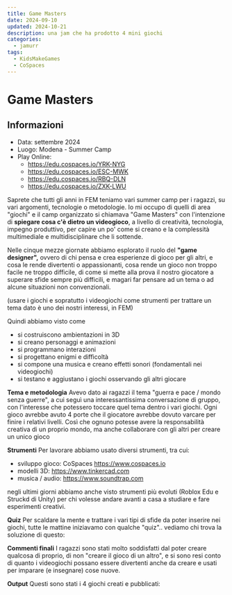 ```yaml
---
title: Game Masters
date: 2024-09-10
updated: 2024-10-21
description: una jam che ha prodotto 4 mini giochi
categories:
  - jamurr
tags:
  - KidsMakeGames
  - CoSpaces
---
```

# Game Masters

## Informazioni
- Data: settembre 2024
- Luogo: Modena - Summer Camp
- Play Online:
	- https://edu.cospaces.io/YRK-NYG
	- https://edu.cospaces.io/ESC-MWK
	- https://edu.cospaces.io/RBQ-DLN
	- https://edu.cospaces.io/ZXK-LWU

Saprete che tutti gli anni in FEM teniamo vari summer camp per i ragazzi, su vari argomenti, tecnologie o metodologie.
Io mi occupo di quelli di area "giochi" e il camp organizzato si chiamava "Game Masters" con l'intenzione di **spiegare cosa c'è dietro un videogioco**, a livello di creatività, tecnologia, impegno produttivo, per capire un po' come si creano e la complessità multimediale e multidisciplinare che li sottende.

Nelle cinque mezze giornate abbiamo esplorato il ruolo del **"game designer",** ovvero di chi pensa e crea esperienze di gioco per gli altri, e cosa le rende divertenti o appassionanti, cosa rende un gioco non troppo facile ne troppo difficile, di come si mette alla prova il nostro giocatore a superare sfide sempre più difficili, e magari far pensare ad un tema o ad alcune situazioni non convenzionali.

(usare i giochi e sopratutto i videogiochi come strumenti per trattare un tema dato è uno dei nostri interessi, in FEM)

Quindi abbiamo visto come
- si costruiscono ambientazioni in 3D
- si creano personaggi e animazioni
- si programmano interazioni
- si progettano enigmi e difficoltà
- si compone una musica e creano effetti sonori (fondamentali nei videogiochi)
- si testano e aggiustano i giochi osservando gli altri giocare

**Tema e metodologia**
Avevo dato ai ragazzi il tema "guerra e pace / mondo senza guerre", a cui seguì una interessantissima conversazione di gruppo, con l'interesse che potessero toccare quel tema dentro i vari giochi.
Ogni gioco avrebbe avuto 4 porte che il giocatore avrebbe dovuto varcare per finire i relativi livelli. Così che ognuno potesse avere la responsabilità creativa di un proprio mondo, ma anche collaborare con gli altri per creare un unico gioco

**Strumenti**
Per lavorare abbiamo usato diversi strumenti, tra cui:
- sviluppo gioco: CoSpaces https://www.cospaces.io
- modelli 3D: https://www.tinkercad.com
- musica / audio: https://www.soundtrap.com

negli ultimi giorni abbiamo anche visto strumenti più evoluti (Roblox Edu e Struckd di Unity) per chi volesse andare avanti a casa a studiare e fare esperimenti creativi.

**Quiz**
Per scaldare la mente e trattare i vari tipi di sfide da poter inserire nei giochi, tutte le mattine iniziavamo con qualche "quiz".. vediamo chi trova la soluzione di questo:

**Commenti finali**
I ragazzi sono stati molto soddisfatti dal poter creare qualcosa di proprio, di non "creare il gioco di un altro", e si sono resi conto di quanto i videogiochi possano essere divertenti anche da creare e usati per imparare (e insegnare) cose nuove.

**Output**
Questi sono stati i 4 giochi creati e pubblicati:
